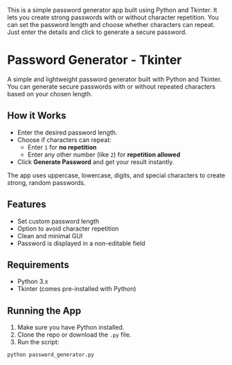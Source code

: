 This is a simple password generator app built using Python and Tkinter. It lets you create strong passwords with or without character repetition. You can set the password length and choose whether characters can repeat. Just enter the details and click to generate a secure password.


# Password Generator - Tkinter

A simple and lightweight password generator built with Python and Tkinter. You can generate secure passwords with or without repeated characters based on your chosen length.

## How it Works

- Enter the desired password length.
- Choose if characters can repeat:
  - Enter `1` for **no repetition**
  - Enter any other number (like `2`) for **repetition allowed**
- Click **Generate Password** and get your result instantly.

The app uses uppercase, lowercase, digits, and special characters to create strong, random passwords.

## Features

- Set custom password length
- Option to avoid character repetition
- Clean and minimal GUI
- Password is displayed in a non-editable field

## Requirements

- Python 3.x
- Tkinter (comes pre-installed with Python)

##  Running the App

1. Make sure you have Python installed.
2. Clone the repo or download the `.py` file.
3. Run the script:

```bash
python password_generator.py
